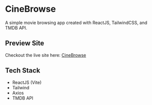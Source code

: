 # CineBrowse
A simple movie browsing app created with ReactJS, TailwindCSS, and TMDB API.

## Preview Site
Checkout the live site here: [CineBrowse](https://jeru7.github.io/react-movieApp/)

## Tech Stack
- ReactJS (Vite)
- Tailwind
- Axios
- TMDB API
